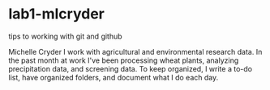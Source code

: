 # lab1-mlcryder
tips to working with git and github

Michelle Cryder
I work with agricultural and environmental research data.
In the past month at work I've been processing wheat plants, analyzing precipitation data, and screening data.
To keep organized, I write a to-do list, have organized folders, and document what I do each day. 
